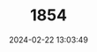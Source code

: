 ---
title: "1854"
category: "Aphaostracon asthenes"
draft: false
date: 2024-02-22 13:03:49
languages:
  English: ["Blue Spring Aphaostracon", "Blue Spring Hydrobe"]
---